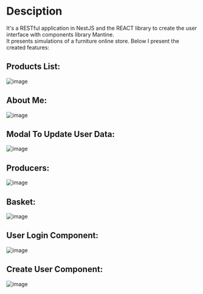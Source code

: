 # Desciption

It's a RESTful application in NestJS and the REACT library to create the user interface with components library Mantine.\
It presents simulations of a furniture online store. Below I present the created features:

## Products List:

![image](https://user-images.githubusercontent.com/77283701/215366020-98122fcb-6fe1-44ac-b5e5-63ad3f7ca12e.png)

## About Me:

![image](https://user-images.githubusercontent.com/77283701/217500081-821aba36-c969-48dd-a8a6-0032431c4f7d.png)

## Modal To Update User Data:

![image](https://user-images.githubusercontent.com/77283701/217500233-8b275c32-3d98-49de-a21c-d5e6f3b16443.png)

## Producers:

![image](https://user-images.githubusercontent.com/77283701/215366267-bc48db5c-a9bc-4f0c-b904-c4f1d6cb722d.png)

## Basket:

![image](https://user-images.githubusercontent.com/77283701/215366321-a115aa77-aa1f-4618-a2a8-a50701d470b9.png)

## User Login Component:

![image](https://user-images.githubusercontent.com/77283701/215366402-33a0008c-2291-4868-8497-fc215dd1acf0.png)

## Create User Component:

![image](https://user-images.githubusercontent.com/77283701/215366433-6ea60b3f-4c48-4c66-be6c-13744a57c032.png)

